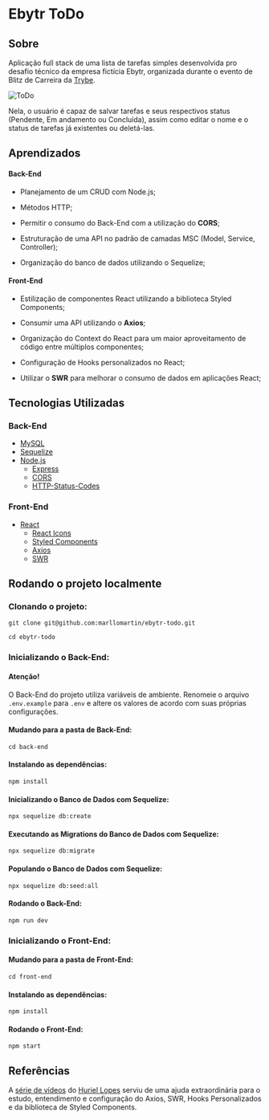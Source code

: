# Ebytr ToDo

## Sobre
Aplicação full stack de uma lista de tarefas simples desenvolvida pro desafio técnico da empresa fictícia Ebytr, organizada durante o evento de Blitz de Carreira da [Trybe](https://www.betrybe.com/).

![ToDo](https://github.com/marllomartin/ebytr-todo/blob/main/front-end/public/todo.gif)

Nela, o usuário é capaz de salvar tarefas e seus respectivos status (Pendente, Em andamento ou Concluída), assim como editar o nome e o status de tarefas já existentes ou deletá-las.


## Aprendizados

#### Back-End

  * Planejamento de um CRUD com Node.js;

  * Métodos HTTP;

  * Permitir o consumo do Back-End com a utilização do **CORS**;

  * Estruturação de uma API no padrão de camadas MSC (Model, Service, Controller);

  * Organização do banco de dados utilizando o Sequelize;

#### Front-End

   * Estilização de componentes React utilizando a biblioteca Styled Components;
    
   * Consumir uma API utilizando o **Axios**;

   * Organização do Context do React para um maior aproveitamento de código entre múltiplos componentes;

   * Configuração de Hooks personalizados no React;

   * Utilizar o **SWR** para melhorar o consumo de dados em aplicações React;


## Tecnologias Utilizadas

### Back-End
* [MySQL](https://www.mysql.com/)
* [Sequelize](https://sequelize.org/)
* [Node.js](https://nodejs.org/en/)
  * [Express](https://expressjs.com/pt-br/)
  * [CORS](https://www.npmjs.com/package/cors)
  * [HTTP-Status-Codes](https://www.npmjs.com/package/http-status-codes)


### Front-End
* [React](https://reactjs.org/)
  * [React Icons](https://react-icons.github.io/react-icons/)
  * [Styled Components](https://styled-components.com/)
  * [Axios](https://axios-http.com/ptbr/docs/intro)
  * [SWR](https://swr.vercel.app/pt-BR)

## Rodando o projeto localmente

### Clonando o projeto:
```
git clone git@github.com:marllomartin/ebytr-todo.git

cd ebytr-todo
```


### Inicializando o Back-End:
#### Atenção!
O Back-End do projeto utiliza variáveis de ambiente. Renomeie o arquivo `.env.example` para `.env` e altere os valores de acordo com suas próprias configurações.

#### Mudando para a pasta de Back-End:
```
cd back-end
```
#### Instalando as dependências:
```
npm install
```
#### Inicializando o Banco de Dados com Sequelize:
```
npx sequelize db:create
```
#### Executando as Migrations do Banco de Dados com Sequelize:
```
npx sequelize db:migrate
```
#### Populando o Banco de Dados com Sequelize:
```
npx sequelize db:seed:all
```
#### Rodando o Back-End:
```
npm run dev
```

### Inicializando o Front-End:
#### Mudando para a pasta de Front-End:
```
cd front-end
```
#### Instalando as dependências:
```
npm install
```
#### Rodando o Front-End:
```
npm start
```

## Referências

A [série de vídeos](https://youtube.com/playlist?list=PL8YNlUoOZkkY8wjaI2t8DfvysoysmMLCv) do [Huriel Lopes](https://github.com/huri3l) serviu de uma ajuda extraordinária para o estudo, entendimento e configuração do Axios, SWR, Hooks Personalizados e da biblioteca de Styled Components.
